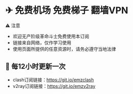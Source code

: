 # ✈ 免费机场 免费梯子 翻墙VPN



⚠️ 注意
- 欢迎无产阶级革命斗士免费使用本订阅
- 链接来自网络，仅作学习使用
- 使用页面所提供的任意资源时，请务必遵守当地法律

## 🚀 每12小时更新一次

- clash订阅链接：https://git.io/emzclash
- v2ray订阅链接：https://git.io/emzv2ray
